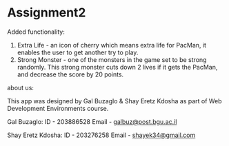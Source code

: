 # Assignment2

Added functionality:
1. Extra Life - an icon of cherry which means extra life for PacMan, it enables the user to get another try to play.
2. Strong Monster - one of the monsters in the game set to be strong randomly. This strong monster cuts down 2 lives if it gets the PacMan, and decrease the score by 20 points.

about us:

This app was designed by Gal Buzaglo & Shay Eretz Kdosha as part of Web Development Environments course.

Gal Buzaglo: 
ID - 203886528
Email - galbuz@post.bgu.ac.il

Shay Eretz Kdosha:
ID - 203276258
Email - shayek34@gmail.com

 

